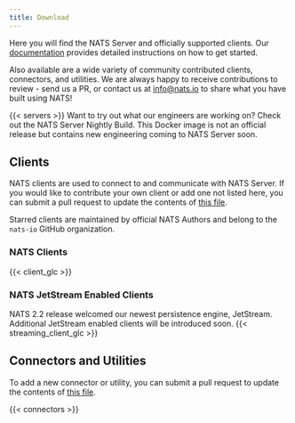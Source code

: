 ```yaml
---
title: Download
---
```


Here you will find the NATS Server and officially supported clients. Our [documentation](https://docs.nats.io) provides detailed instructions on how to get started.

Also available are a wide variety of community contributed clients, connectors, and utilities. We are always happy to receive contributions to review - send us a PR, or contact us at [info@nats.io](mailto:info@nats.io) to share what you have built using NATS!

{{< servers >}}
Want to try out what our engineers are working on? Check out the NATS Server Nightly Build. This Docker image is not an official release but contains new engineering coming to NATS Server soon.
## Clients
NATS clients are used to connect to and communicate with NATS Server. If you would like to contribute your own client or add one not listed here,  you can submit a pull request to update the contents of [this file](https://github.com/nats-io/nats-site/blob/master/data/language.toml).

Starred <span><i class="fas fa-star fa-xs fa-star-blue"></i></span> clients are maintained by official NATS Authors and belong to the `nats-io` GitHub organization.

### NATS Clients
{{< client_glc >}}

### NATS JetStream Enabled Clients

NATS 2.2 release welcomed our newest persistence engine, JetStream. Additional JetStream enabled clients will be introduced soon. 
{{< streaming_client_glc >}}

## Connectors and Utilities

To add a new connector or utility, you can submit a pull request to update the contents of [this file](https://github.com/nats-io/nats-site/blob/master/data/addons.toml).

{{< connectors >}}

